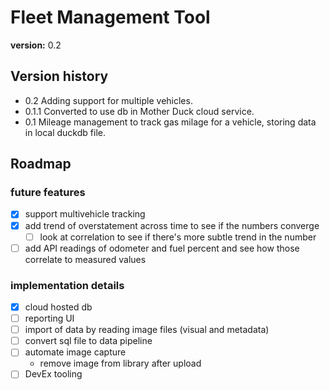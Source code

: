 # Fleet Management Tool

**version:** 0.2

## Version history

  - 0.2 Adding support for multiple vehicles.
  - 0.1.1 Converted to use db in Mother Duck cloud service.
  - 0.1 Mileage management to track gas milage for a vehicle, storing data in local duckdb file.

## Roadmap  

### future features

  - [x] support multivehicle tracking
  - [x] add trend of overstatement across time to see if the numbers converge
    - [ ] look at correlation to see if there's more subtle trend in the number
  - [ ] add API readings of odometer and fuel percent and see how those correlate to measured values
   
### implementation details

  - [x] cloud hosted db
  - [ ] reporting UI
  - [ ] import of data by reading image files (visual and metadata)
  - [ ] convert sql file to data pipeline
  - [ ] automate image capture
     - remove image from library after upload
  - [ ] DevEx tooling
